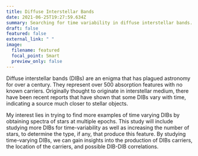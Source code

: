 ```yaml
---
title: Diffuse Interstellar Bands
date: 2021-06-25T19:27:59.634Z
summary: Searching for time variability in diffuse interstellar bands.
draft: false
featured: false
external_link: " "
image:
  filename: featured
  focal_point: Smart
  preview_only: false
---
```

Diffuse interstellar bands (DIBs) are an enigma that has plagued astronomy for over a century. They represent over 500 absorption features with no known carriers. Originally thought to originate in interstellar medium, there have been recent reports that have shown that some DIBs vary with time, indicating a source much closer to stellar objects.

My interest lies in trying to find more examples of time varying DIBs by obtaining spectra of stars at multiple epochs. This study will include studying more DIBs for time-variability as well as increasing the number of stars, to determine the type, if any, that produce this feature. By studying time-varying DIBs, we can gain insights into the production of DIBs carriers, the location of the carriers, and possible DIB-DIB correlations. 